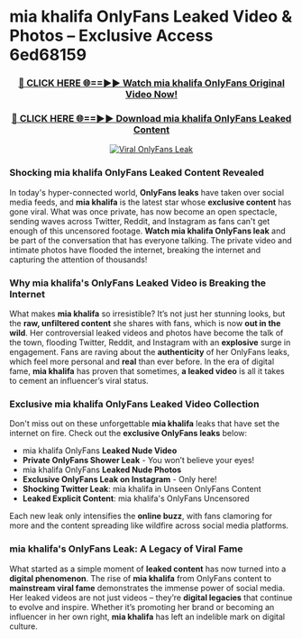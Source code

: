 # mia khalifa OnlyFans Leaked Video & Photos – Exclusive Access 6ed68159

<div align="center">

### [🔴 CLICK HERE 🌐==►► Watch mia khalifa OnlyFans Original Video Now!](https://aff.leakpic.com/?utm_medium=9dac6e3e92780789e695eb65dc45befdb20081c8&utm_campaign=Link_for_leakpic_com_6ed68159)

### [🔴 CLICK HERE 🌐==►► Download mia khalifa OnlyFans Leaked Content](https://aff.leakpic.com/?utm_medium=9dac6e3e92780789e695eb65dc45befdb20081c8&utm_campaign=Link_for_leakpic_com_6ed68159)

[![Viral OnlyFans Leak](https://i.ibb.co.com/xMMVF88/686577567.gif)](https://aff.leakpic.com/?utm_medium=9dac6e3e92780789e695eb65dc45befdb20081c8&utm_campaign=Link_for_leakpic_com_6ed68159)

</div>

### Shocking mia khalifa OnlyFans Leaked Content Revealed
In today's hyper-connected world, **OnlyFans leaks** have taken over social media feeds, and **mia khalifa** is the latest star whose **exclusive content** has gone viral. What was once private, has now become an open spectacle, sending waves across Twitter, Reddit, and Instagram as fans can't get enough of this uncensored footage. 
**Watch mia khalifa OnlyFans leak** and be part of the conversation that has everyone talking. The private video and intimate photos have flooded the internet, breaking the internet and capturing the attention of thousands!

### Why mia khalifa's OnlyFans Leaked Video is Breaking the Internet
What makes **mia khalifa** so irresistible? It’s not just her stunning looks, but the **raw, unfiltered content** she shares with fans, which is now **out in the wild**. Her controversial leaked videos and photos have become the talk of the town, flooding Twitter, Reddit, and Instagram with an **explosive** surge in engagement. 
Fans are raving about the **authenticity** of her OnlyFans leaks, which feel more personal and **real** than ever before. In the era of digital fame, **mia khalifa** has proven that sometimes, **a leaked video** is all it takes to cement an influencer’s viral status.

### Exclusive mia khalifa OnlyFans Leaked Video Collection
Don't miss out on these unforgettable **mia khalifa** leaks that have set the internet on fire. Check out the **exclusive OnlyFans leaks** below:

- mia khalifa OnlyFans **Leaked Nude Video**
- **Private OnlyFans Shower Leak** - You won’t believe your eyes!
- mia khalifa OnlyFans **Leaked Nude Photos**
- **Exclusive OnlyFans Leak on Instagram** - Only here!
- **Shocking Twitter Leak**: mia khalifa in Unseen OnlyFans Content
- **Leaked Explicit Content**: mia khalifa's OnlyFans Uncensored

Each new leak only intensifies the **online buzz**, with fans clamoring for more and the content spreading like wildfire across social media platforms.

### mia khalifa's OnlyFans Leak: A Legacy of Viral Fame
What started as a simple moment of **leaked content** has now turned into a **digital phenomenon**. The rise of **mia khalifa** from OnlyFans content to **mainstream viral fame** demonstrates the immense power of social media. 
Her leaked videos are not just videos – they’re **digital legacies** that continue to evolve and inspire. Whether it’s promoting her brand or becoming an influencer in her own right, **mia khalifa** has left an indelible mark on digital culture.
